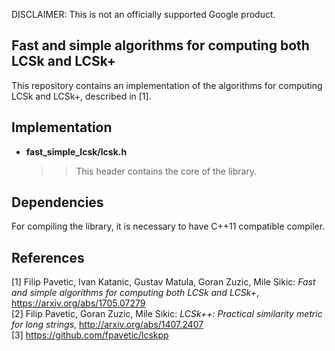 DISCLAIMER: This is not an officially supported Google product.

## Fast and simple algorithms for computing both LCSk and LCSk+

This repository contains an implementation of the algorithms for computing LCSk and LCSk+, described in [1].

## Implementation
* __fast_simple_lcsk/lcsk.h__  
   >> This header contains the core of the library.

## Dependencies
For compiling the library, it is necessary to have C++11 compatible compiler.

## References
[1] Filip Pavetic, Ivan Katanic, Gustav Matula, Goran Zuzic, Mile Sikic: _Fast and simple algorithms for computing both LCSk and LCSk+_, https://arxiv.org/abs/1705.07279  
[2] Filip Pavetic, Goran Zuzic, Mile Sikic: _LCSk++: Practical similarity metric for long strings_, http://arxiv.org/abs/1407.2407  
[3] https://github.com/fpavetic/lcskpp  

